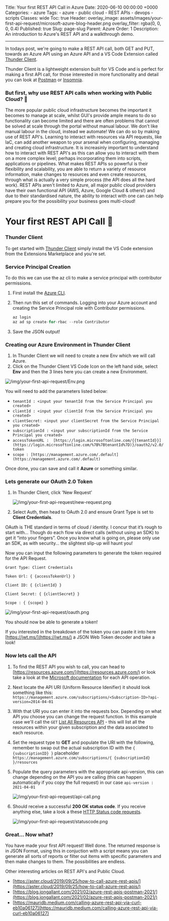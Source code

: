 Title:  Your first REST API Call in Azure
Date:   2020-06-10 00:00:00 +0000
Categories: 
    - azure
Tags:
    - azure
    - public cloud
    - REST APIs
    - devops
    - scripts
Classes: wide
Toc: true
Header: 
    overlay_image: assets/images/your-first-api-request/microsoft-azure-blog-header.png
    overlay_filter: rgba(0, 0, 0, 0.4)
Published: true
Slug: page-slug
Parent: Azure
Order: 1
Description: An introduction to Azure's REST API and a walkthrough demo.

---

In todays post, we're going to make a REST API call, both GET and PUT, towards an Azure API using an Azure API and a VS Code Extension called [Thunder Client](https://www.thunderclient.io/).

Thunder Client is a lightweight extension built for VS Code and is perfect for making a first API call, for those interested in more functionality and detail you can look at [Postman](https://www.postman.com/) or [Insomnia](https://insomnia.rest/).

### But first, why use REST API calls when working with Public Cloud? 💭

The more popular public cloud infrastructure becomes the important it becomes to manage at scale, whilst GUI's provide ample means to do so functionality can become limited and there are often problems that cannot be solved at scale through the portal without manual labour. We don't like manual labour in the cloud, instead we automate! We can do so by making use of REST API's. Learning to interact with resources via API requests, like IaC, can add another weapon to your arsenal when configuring, managing and creating cloud infrastructure. It is increasinly important to understand how to interact with REST API's as this can allow you to interact with them on a more complex level; perhaps incorporating them into scripts, applications or pipelines. What makes REST APIs so powerful is their flexibility and scalability, you are able to return a variety of resource information, make changes to resources and even create resources, through what is actually a very simple process (the API does all the hard work). REST APIs aren't limited to Azure, all major public cloud providers have their own functional API (AWS, Azure, Google Cloud & others!) and due to their standardised nature, the ability to interact with one can can help prepare you for the possibility your business goes multi-cloud!

# Your first REST API Call 👋

### Thunder Client

To get started with [Thunder Client](https://marketplace.visualstudio.com/items?itemName=rangav.vscode-thunder-client) simply install the VS Code extension from the Extensions Marketplace and you're set.

### Service Principal Creation

To do this we can use the az cli to make a service principal with contributor permissions.

1. First install the [Azure CLI](https://docs.microsoft.com/en-us/cli/azure/install-azure-cli).
2. Then run this set of commands. Logging into your Azure account and creating the Service Principal role with Contributor permissions.

    ```c
    az login
    az ad sp create-for-rbac --role Contributor
    ```

3. Save the JSON output!

### Creating our Azure Environment in Thunder Client

1. In Thunder Client we will need to create a new Env which we will call Azure.
2. Click on the Thunder Client VS Code Icon on the left hand side, select **Env** and then the 3 lines here you can create a new Environment.

![/img/your-first-api-request/Env.png](/img/your-first-api-request/Env.png)

You will need to add the parameters listed below:

- `tenantId : <input your tenantId from the Service Principal you created>`
- `clientId : <input your clientId from the Service Principal you created>`
- `clientSecret: <input your clientSecret from the Service Principal you created>`
- `subscriptionId : <input your subscriptionId from the Service Principal you created>`
- `accessTokenURL :  [https://login.microsoftonline.com/{{tenantId}}](https://login.microsoftonline.com/%7B%7BtenantId%7D)}/oauth2/v2.0/token`
- `scope : [https://management.azure.com/.default](https://management.azure.com/.default)`

Once done, you can save and call it **Azure** or something similar.

### Lets generate our OAuth 2.0 Token

1. In Thunder Client, click 'New Request'

    ![/img/your-first-api-request/new-request.png](/img/your-first-api-request/new-request.png)

2. Select Auth, then head to OAuth 2.0 and ensure Grant Type is set to **Client Credentials**.

OAuth is THE standard in terms of cloud / identity. I concur that it’s rough to start with… Though do each flow via direct calls (without using an SDK) to get it “into your fingers”. Once you know what is going on, please only use an SDK, as with security… the slightest slip-up will haunt you!

Now you can input the following parameters to generate the token required for the API Request.

`Grant Type: Client Credentials`

`Token Url: { {accessTokenUrl} }`

`Client ID: { {clientId} }`

`Client Secret: { {clientSecret} }`

`Scope : { {scope} }`

![/img/your-first-api-request/oauth.png](/img/your-first-api-request/oauth.png)

You should now be able to generate a token!

If you interested in the breakdown of the token you can paste it into here [https://jwt.ms/](https://jwt.ms/) a JSON Web Token decoder and take a look!

### Now lets call the API

1. To find the REST API you wish to call, you can head to [https://resources.azure.com/](https://resources.azure.com/) or look take a look at the [Microsoft documentation](https://docs.microsoft.com/en-us/rest/api/resources/resources) for each API operation.
2. Next locate the API URI (Uniform Resource Idenifier) it should look something like this: `` https://management.azure.com/subscriptions/<Subscription-ID>?api-version=2014-04-01 ``
3. With that URI you can enter it into the requests box. Depending on what API you choose you can change the request function. In this example case we'll call the `GET` [List All Resources API](https://docs.microsoft.com/en-us/rest/api/resources/resources/list) - this will list all the resources within your given subscription and the data associated to each resource.
4. Set the request type to **GET** and populate the URI with the following, remember to swap out the actual subscription ID with the ``{ {subscriptionID} }`` placeholder `https://management.azure.com/subscriptions/{ {subscriptionId} }/resources`
5. Populate the query parameters with the appropriate api-version, this can change depending on the API you are calling (this can happen automatically if you copy the full request) in our case `api-version : 2021-04-01`

    ![/img/your-first-api-request/api-call.png](/img/your-first-api-request/api-call.png)

6. Should receive a successful **200 OK status code**. If you receive anything else, take a look a these [HTTP Status code requests](https://developer.mozilla.org/en-US/docs/Web/HTTP/Status).

    ![/img/your-first-api-request/statuscode.png](/img/your-first-api-request/statuscode.png)

### Great... Now what?

You have made your first API request! Well done. The returned response is in JSON Format, using this in conjuction with a script means you can generate all sorts of reports or filter out items with specific parameters and then make changes to them. The possibilities are endless.

Other interesting articles on REST API's and Public Cloud.

- [https://aster.cloud/2019/09/25/how-to-call-azure-rest-apis/](https://aster.cloud/2019/09/25/how-to-call-azure-rest-apis/)
- [https://blog.jongallant.com/2021/02/azure-rest-apis-postman-2021/](https://blog.jongallant.com/2021/02/azure-rest-apis-postman-2021/)
- [https://mauridb.medium.com/calling-azure-rest-api-via-curl-eb10a06127](https://mauridb.medium.com/calling-azure-rest-api-via-curl-eb10a06127)